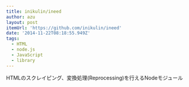 ```yaml
---
title: inikulin/ineed
author: azu
layout: post
itemUrl: 'https://github.com/inikulin/ineed'
date: '2014-11-22T08:18:55.949Z'
tags:
  - HTML
  - node.js
  - JavaScript
  - library
---
```

HTMLのスクレイピング、変換処理(Reprocessing)を行えるNodeモジュール
